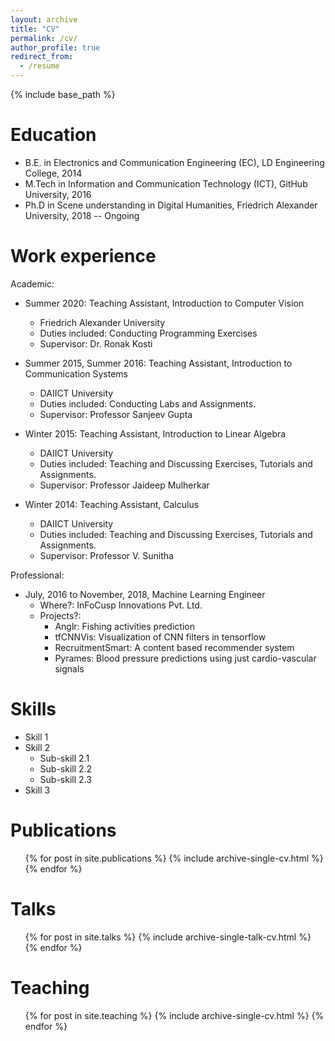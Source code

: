 ```yaml
---
layout: archive
title: "CV"
permalink: /cv/
author_profile: true
redirect_from:
  - /resume
---
```


{% include base_path %}

Education
======
* B.E. in Electronics and Communication Engineering (EC), LD Engineering College, 2014
* M.Tech in Information and Communication Technology (ICT), GitHub University, 2016
* Ph.D in Scene understanding in Digital Humanities, Friedrich Alexander University, 2018 -- Ongoing

Work experience
======

Academic:

* Summer 2020: Teaching Assistant, Introduction to Computer Vision
  * Friedrich Alexander University
  * Duties included: Conducting Programming Exercises
  * Supervisor: Dr. Ronak Kosti

* Summer 2015, Summer 2016: Teaching Assistant, Introduction to Communication Systems
  * DAIICT University
  * Duties included: Conducting Labs and Assignments.
  * Supervisor: Professor Sanjeev Gupta

* Winter 2015: Teaching Assistant, Introduction to Linear Algebra
  * DAIICT University
  * Duties included: Teaching and Discussing Exercises, Tutorials and Assignments.
  * Supervisor: Professor Jaideep Mulherkar

* Winter 2014: Teaching Assistant, Calculus
  * DAIICT University
  * Duties included: Teaching and Discussing Exercises, Tutorials and Assignments.
  * Supervisor: Professor V. Sunitha

Professional:

* July, 2016 to November, 2018, Machine Learning Engineer
  * Where?: InFoCusp Innovations Pvt. Ltd.
  * Projects?:
    * Anglr: Fishing activities prediction
    * tfCNNVis: Visualization of CNN filters in tensorflow
    * RecruitmentSmart: A content based recommender system
    * Pyrames: Blood pressure predictions using just cardio-vascular signals


Skills
======
* Skill 1
* Skill 2
  * Sub-skill 2.1
  * Sub-skill 2.2
  * Sub-skill 2.3
* Skill 3

Publications
======
  <ul>{% for post in site.publications %}
    {% include archive-single-cv.html %}
  {% endfor %}</ul>

Talks
======
  <ul>{% for post in site.talks %}
    {% include archive-single-talk-cv.html %}
  {% endfor %}</ul>

Teaching
======
  <ul>{% for post in site.teaching %}
    {% include archive-single-cv.html %}
  {% endfor %}</ul>

<!-- Service and leadership
======
* Currently signed in to 5 different slack teams -->
